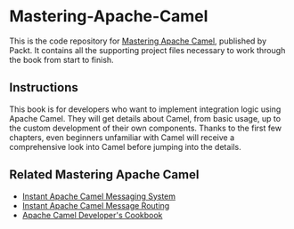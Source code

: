 # Mastering-Apache-Camel


This is the code repository for [Mastering Apache Camel](https://www.packtpub.com/application-development/mastering-apache-camel?utm_source=github&utm_medium=repository&utm_campaign=9781782173151), published by Packt. It contains all the supporting project files necessary to work through the book from start to finish.

## Instructions
This book is for developers who want to implement integration logic using Apache
Camel. They will get details about Camel, from basic usage, up to the custom
development of their own components.
Thanks to the first few chapters, even beginners unfamiliar with Camel will receive
a comprehensive look into Camel before jumping into the details.


## Related Mastering Apache Camel

* [Instant Apache Camel Messaging System](https://www.packtpub.com/application-development/instant-apache-camel-messaging-system?utm_source=github&utm_medium=repository&utm_campaign=9781782165347)
* [Instant Apache Camel Message Routing](https://www.packtpub.com/application-development/instant-apache-camel-message-routing?utm_source=github&utm_medium=repository&utm_campaign=9781783283477)
* [Apache Camel Developer's Cookbook](https://www.packtpub.com/application-development/apache-camel-developers-cookbook?utm_source=github&utm_medium=repository&utm_campaign=9781782170303)

